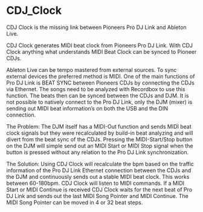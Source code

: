 # CDJ_Clock
CDJ Clock is the missing link between Pioneers Pro DJ Link and Ableton Live. 

CDJ Clock generates MIDI beat clock from Pioneers Pro DJ Link. With CDJ Clock anything what understands MIDI Beat Clock can be synced to Pioneer CDJs.

Ableton Live can be tempo mastered from external sources. To sync external devices the preferred method is MIDI. One of the main functions of Pro DJ Link is BEAT SYNC between Pioneers CDJs by connecting the CDJs via Ethernet. The songs need to be analyzed with Recordbox to use this function. The beats then can be synced between the CDJs and DJM. It is not possible to natively connect to the Pro DJ Link, only the DJM (mixer) is sending out MIDI beat information’s on both the USB and the DIN connection.

The Problem: The DJM itself has a MIDI-Out function and sends MIDI beat clock signals but they were recalculated by build-in beat analyzing and will divert from the beat sync of the CDJs. Pressing the MIDI-Start/Stop button on the DJM will simple send out an MIDI Start or MIDI Stop signal when the button is pressed without any relation to the Pro DJ Link synchronization.

The Solution: Using CDJ Clock will recalculate the bpm based on the traffic information of the Pro DJ Link Ethernet connection between the CDJs and the DJM and continuously sends out a stable MIDI beat clock. This works between 60-180bpm. CDJ Clock will listen to MIDI commands. If a MIDI Start or MIDI Continue is received CDJ Clock waits for the next beat of Pro DJ Link and sends out the last MIDI Song Pointer and MIDI Continue. The MIDI Song Pointer can be moved in 4 or 32 beat steps.

